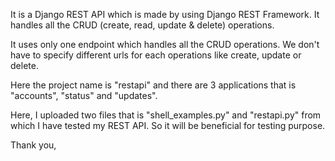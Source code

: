 It is a Django REST API which is made by using Django REST Framework. It handles all the CRUD (create, read, update & delete) operations.

It uses only one endpoint which handles all the CRUD operations. We don't have to specify different urls for each operations like create, update or delete.

Here the project name is "restapi" and there are 3 applications that is "accounts", "status" and "updates".

Here, I uploaded two files that is "shell_examples.py" and "restapi.py" from which I have tested my REST API. So it will be beneficial for testing purpose.

Thank you,


